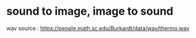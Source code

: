 <!-- sound to image image to sound python package  -->

# sound to image, image to sound


wav source : https://people.math.sc.edu/Burkardt/data/wav/thermo.wav